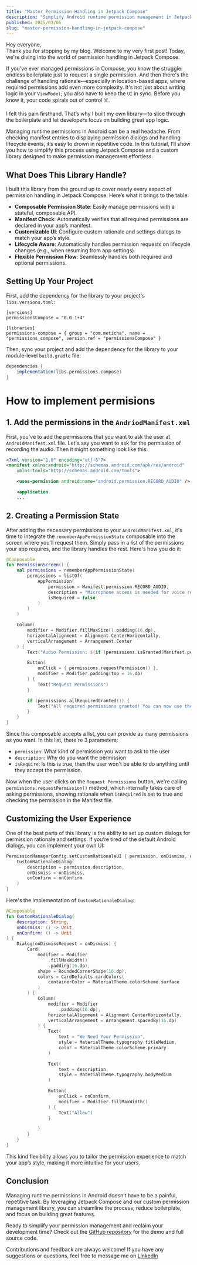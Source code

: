 ```yaml
---
title: "Master Permission Handling in Jetpack Compose"
description: "Simplify Android runtime permission management in Jetpack Compose with our custom library. Learn to reduce boilerplate and effortlessly handle dialogs and lifecycle events"
published: 2025/03/05
slug: "master-permission-handling-in-jetpack-compose"
---
```


Hey everyone,  
Thank you for stopping by my blog. Welcome to my very first post! Today, we're diving into the world of permission handling in Jetpack Compose.

If you've ever managed permissions in Compose, you know the struggle: endless boilerplate just to request a single permission. And then there's the challenge of handling rationale—especially in location-based apps, where required permissions add even more complexity. It's not just about writing logic in your `ViewModel`; you also have to keep the `UI` in sync. Before you know it, your code spirals out of control ☠️.

I felt this pain firsthand. That’s why I built my own library—to slice through the boilerplate and let developers focus on building great app logic.

Managing runtime permissions in Android can be a real headache. From checking manifest entries to displaying permission dialogs and handling lifecycle events, it’s easy to drown in repetitive code. In this tutorial, I’ll show you how to simplify this process using Jetpack Compose and a custom library designed to make permission management effortless.

## What Does This Library Handle?

I built this library from the ground up to cover nearly every aspect of permission handling in Jetpack Compose. Here’s what it brings to the table:

- **Composable Permission State**: Easily manage permissions with a stateful, composable API.
- **Manifest Check**: Automatically verifies that all required permissions are declared in your app’s manifest.
- **Customizable UI**: Configure custom rationale and settings dialogs to match your app’s style.
- **Lifecycle Aware**: Automatically handles permission requests on lifecycle changes (e.g., when resuming from app settings).
- **Flexible Permission Flow**: Seamlessly handles both required and optional permissions.

## Setting Up Your Project

First, add the dependency for the library to your project's `libs.versions.toml`:

```
[versions]
permissionsCompose = "0.0.1+4"

[libraries]
permissions-compose = { group = "com.meticha", name = "permissions_compose", version.ref = "permissionsCompose" }
```

Then, sync your project and add the dependency for the library to your module-level `build.gradle` file:

```gradle
dependencies {
    implementation(libs.permissions.compose)
}
```

# How to implement permisions

## 1. Add the permissions in the `AndriodManifest.xml`

First, you've to add the permissions that you want to ask the user at `AndroidManifest.xml` file. Let's say you want to ask for the permission of recording the audio. Then it might something look like this:

```xml
<?xml version="1.0" encoding="utf-8"?>
<manifest xmlns:android="http://schemas.android.com/apk/res/android"
    xmlns:tools="http://schemas.android.com/tools">

    <uses-permission android:name="android.permission.RECORD_AUDIO" />

    <application
    ...
```

## 2. Creating a Permission State

After adding the necessary permissions to your `AndroidManifest.xml`, it's time to integrate the `rememberAppPermissionState` composable into the screen where you'll request them. Simply pass in a list of the permissions your app requires, and the library handles the rest. Here's how you do it:

```kotlin
@Composable
fun PermissionScreen() {
    val permissions = rememberAppPermissionState(
        permissions = listOf(
            AppPermission(
                permission = Manifest.permission.RECORD_AUDIO,
                description = "Microphone access is needed for voice recording. Please grant this permission.",
                isRequired = false
            )
        )
    )

    Column(
        modifier = Modifier.fillMaxSize().padding(16.dp),
        horizontalAlignment = Alignment.CenterHorizontally,
        verticalArrangement = Arrangement.Center
    ) {
        Text("Audio Permission: ${if (permissions.isGranted(Manifest.permission.RECORD_AUDIO)) "Granted" else "Not Granted"}")

        Button(
            onClick = { permissions.requestPermission() },
            modifier = Modifier.padding(top = 16.dp)
        ) {
            Text("Request Permissions")
        }

        if (permissions.allRequiredGranted()) {
            Text("All required permissions granted! You can now use the app.")
        }
    }
}
```

Since this composable accepts a list, you can provide as many permissions as you want. In this list, there're 3 parameters:

- `permission`: What kind of permission you want to ask to the user
- `description`: Why do you want the permission
- `isRequire`: Is this is true, then the user won't be able to do anything until they accept the permission.

Now when the user clicks on the `Request Permissions` button, we're calling `permissions.requestPermission()` method, which internally takes care of asking permissions, showing rationale when `isRequired` is set to true and checking the permission in the Manifest file.

## Customizing the User Experience

One of the best parts of this library is the ability to set up custom dialogs for permission rationale and settings. If you’re tired of the default Android dialogs, you can implement your own UI:

```kotlin
PermissionManagerConfig.setCustomRationaleUI { permission, onDismiss, onConfirm ->
    CustomRationaleDialog(
        description = permission.description,
        onDismiss = onDismiss,
        onConfirm = onConfirm
    )
}
```

Here's the implementation of `CustomRationaleDialog`:

```kotlin
@Composable
fun CustomRationaleDialog(
    description: String,
    onDismiss: () -> Unit,
    onConfirm: () -> Unit
) {
    Dialog(onDismissRequest = onDismiss) {
        Card(
            modifier = Modifier
                .fillMaxWidth()
                .padding(16.dp),
            shape = RoundedCornerShape(16.dp),
            colors = CardDefaults.cardColors(
                containerColor = MaterialTheme.colorScheme.surface
            )
        ) {
            Column(
                modifier = Modifier
                    .padding(16.dp),
                horizontalAlignment = Alignment.CenterHorizontally,
                verticalArrangement = Arrangement.spacedBy(16.dp)
            ) {
                Text(
                    text = "We Need Your Permission",
                    style = MaterialTheme.typography.titleMedium,
                    color = MaterialTheme.colorScheme.primary
                )

                Text(
                    text = description,
                    style = MaterialTheme.typography.bodyMedium
                )

                Button(
                    onClick = onConfirm,
                    modifier = Modifier.fillMaxWidth()
                ) {
                    Text("Allow")
                }

            }
        }
    }
}
```

This kind flexibility allows you to tailor the permission experience to match your app’s style, making it more intuitive for your users.

## Conclusion

Managing runtime permissions in Android doesn’t have to be a painful, repetitive task. By leveraging Jetpack Compose and our custom permission management library, you can streamline the process, reduce boilerplate, and focus on building great features.

Ready to simplify your permission management and reclaim your development time? Check out the [GitHub repository](https://github.com/meticha/permissions-compose) for the demo and full source code.

Contributions and feedback are always welcome! If you have any suggestions or questions, feel free to message me on [LinkedIn](https://www.linkedin.com/in/cavin-macwan/)
